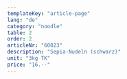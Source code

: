 ```yaml
---
templateKey: "article-page"
lang: "de"
category: "noodle"
table: 2
order: 2
articleNr: "60023"
description: "Sepia-Nudeln (schwarz)"
unit: "3kg TK"
price: "16.--"
---
```

